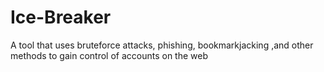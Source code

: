 # Ice-Breaker
A tool that uses bruteforce attacks, phishing, bookmarkjacking ,and other methods to gain control of accounts on the web
